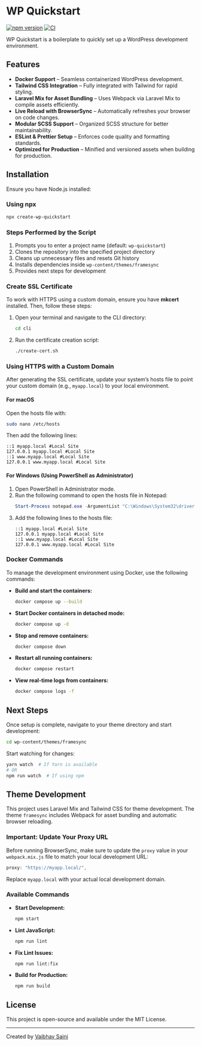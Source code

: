 # WP Quickstart

[![npm version](https://badge.fury.io/js/create-wp-quickstart.svg)](https://badge.fury.io/js/create-wp-quickstart) [![CI](https://github.com/imVSaini/wp-quickstart/actions/workflows/ci.yml/badge.svg)](https://github.com/imVSaini/wp-quickstart/actions/workflows/ci.yml)

WP Quickstart is a boilerplate to quickly set up a WordPress development environment.

## Features

- **Docker Support** – Seamless containerized WordPress development.
- **Tailwind CSS Integration** – Fully integrated with Tailwind for rapid styling.
- **Laravel Mix for Asset Bundling** – Uses Webpack via Laravel Mix to compile assets efficiently.
- **Live Reload with BrowserSync** – Automatically refreshes your browser on code changes.
- **Modular SCSS Support** – Organized SCSS structure for better maintainability.
- **ESLint & Prettier Setup** – Enforces code quality and formatting standards.
- **Optimized for Production** – Minified and versioned assets when building for production.

## Installation

Ensure you have Node.js installed:

### Using npx
```sh
npx create-wp-quickstart
```

### Steps Performed by the Script
1. Prompts you to enter a project name (default: `wp-quickstart`)
2. Clones the repository into the specified project directory
3. Cleans up unnecessary files and resets Git history
4. Installs dependencies inside `wp-content/themes/framesync`
5. Provides next steps for development

### Create SSL Certificate

To work with HTTPS using a custom domain, ensure you have **mkcert** installed. Then, follow these steps:

1. Open your terminal and navigate to the CLI directory:
   ```sh
   cd cli
   ```
2. Run the certificate creation script:
   ```sh
   ./create-cert.sh
   ```

### Using HTTPS with a Custom Domain

After generating the SSL certificate, update your system’s hosts file to point your custom domain (e.g., `myapp.local`) to your local environment.

#### For macOS
Open the hosts file with:
```sh
sudo nano /etc/hosts
```
Then add the following lines:
```
::1 myapp.local #Local Site
127.0.0.1 myapp.local #Local Site
::1 www.myapp.local #Local Site
127.0.0.1 www.myapp.local #Local Site
```

#### For Windows (Using PowerShell as Administrator)
1. Open PowerShell in Administrator mode.
2. Run the following command to open the hosts file in Notepad:
   ```powershell
   Start-Process notepad.exe -ArgumentList "C:\Windows\System32\drivers\etc\hosts" -Verb RunAs
   ```
3. Add the following lines to the hosts file:
   ```
   ::1 myapp.local #Local Site
   127.0.0.1 myapp.local #Local Site
   ::1 www.myapp.local #Local Site
   127.0.0.1 www.myapp.local #Local Site
   ```

### Docker Commands

To manage the development environment using Docker, use the following commands:

- **Build and start the containers:**
  ```sh
  docker compose up --build
  ```
- **Start Docker containers in detached mode:**
  ```sh
  docker compose up -d
  ```
- **Stop and remove containers:**
  ```sh
  docker compose down
  ```
- **Restart all running containers:**
  ```sh
  docker compose restart
  ```
- **View real-time logs from containers:**
  ```sh
  docker compose logs -f
  ```

## Next Steps

Once setup is complete, navigate to your theme directory and start development:

```sh
cd wp-content/themes/framesync
```

Start watching for changes:

```sh
yarn watch  # If Yarn is available
# OR
npm run watch  # If using npm
```

## Theme Development

This project uses Laravel Mix and Tailwind CSS for theme development. The theme `framesync` includes Webpack for asset bundling and automatic browser reloading.

### Important: Update Your Proxy URL

Before running BrowserSync, make sure to update the `proxy` value in your `webpack.mix.js` file to match your local development URL:

```js
proxy: "https://myapp.local/",
```

Replace `myapp.local` with your actual local development domain.

### Available Commands

- **Start Development:**
  ```sh
  npm start
  ```
- **Lint JavaScript:**
  ```sh
  npm run lint
  ```
- **Fix Lint Issues:**
  ```sh
  npm run lint:fix
  ```
- **Build for Production:**
  ```sh
  npm run build
  ```

## License

This project is open-source and available under the MIT License.

---

Created by [Vaibhav Saini](https://github.com/imVSaini)